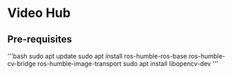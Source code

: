 # Video Hub

## Pre-requisites
'''bash
sudo apt update
sudo apt install ros-humble-ros-base ros-humble-cv-bridge ros-humble-image-transport
sudo apt install libopencv-dev
'''